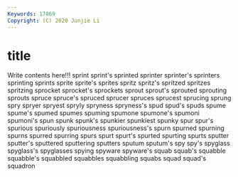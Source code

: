 ```yaml
---
Keywords: 17869
Copyright: (C) 2020 Junjie Li
---
```


# title

Write contents here!!!
sprint 
sprint's 
sprinted 
sprinter 
sprinter's 
sprinters 
sprinting 
sprints 
sprite
sprite's 
sprites 
spritz 
spritz's 
spritzed 
spritzes 
spritzing 
sprocket 
sprocket's 
sprockets
sprout 
sprout's 
sprouted 
sprouting 
sprouts 
spruce 
spruce's 
spruced 
sprucer 
spruces
sprucest 
sprucing 
sprung 
spry 
spryer 
spryest 
spryly 
spryness 
spryness's 
spud
spud's 
spuds 
spume 
spume's 
spumed 
spumes 
spuming 
spumone 
spumone's 
spumoni
spumoni's 
spun 
spunk 
spunk's 
spunkier 
spunkiest 
spunky 
spur 
spur's 
spurious
spuriously 
spuriousness 
spuriousness's 
spurn 
spurned 
spurning 
spurns 
spurred 
spurring 
spurs
spurt 
spurt's 
spurted 
spurting 
spurts 
sputter 
sputter's 
sputtered 
sputtering 
sputters
sputum 
sputum's 
spy 
spy's 
spyglass 
spyglass's 
spyglasses 
spying 
spyware 
spyware's
squab 
squab's 
squabble 
squabble's 
squabbled 
squabbles 
squabbling 
squabs 
squad 
squad's
squadron 
